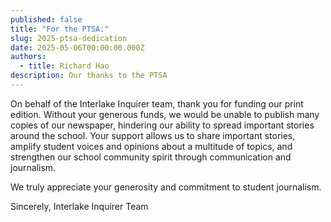 ```yaml
---
published: false
title: "For the PTSA:"
slug: 2025-ptsa-dedication
date: 2025-05-06T00:00:00.000Z
authors:
  - title: Richard Hao
description: Our thanks to the PTSA
---
```

On behalf of the Interlake Inquirer team, thank you for funding our print edition. Without your generous funds, we would be unable to publish many copies of our newspaper, hindering our ability to spread important stories around the school. Your support allows us to share important stories, amplify student voices and opinions about a multitude of topics, and strengthen our school community spirit through communication and journalism. 

We truly appreciate your generosity and commitment to student journalism.

Sincerely,
Interlake Inquirer Team
